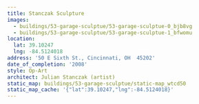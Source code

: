 ```yaml
---
title: Stanczak Sculpture
images:
  - buildings/53-garage-sculptue/53-garage-sculptue-0_bjb8vg
  - buildings/53-garage-sculptue/53-garage-sculptue-1_bfwomu
location:
  lat: 39.10247
  lng: -84.5124018
address: '50 E Sixth St., Cincinnati, OH  45202'
date_of_completion: '2008'
style: Op-Art
architect: Julian Stanczak (artist)
static_map: buildings/53-garage-sculptue/static-map_wtcd50
static_map_cache: '{"lat":39.10247,"lng":-84.5124018}'
---
```

